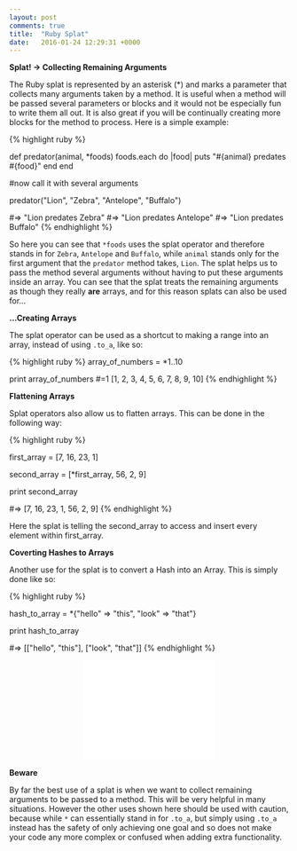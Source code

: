 ```yaml
---
layout: post
comments: true
title:  "Ruby Splat"
date:   2016-01-24 12:29:31 +0000
---
```


<strong> Splat! -> Collecting Remaining Arguments </strong>

The Ruby splat is represented by an asterisk (*) and marks a parameter that collects many arguments taken by a method. It is useful when a method will be passed several parameters or blocks and it would not be especially fun to write them all out. It is also great if you will be continually creating more blocks for the method to process. Here is a simple example:

{% highlight ruby %}

def predator(animal, *foods)
	foods.each do |food|
		puts "#{animal} predates #{food}"
	end
end

#now call it with several arguments

predator("Lion", "Zebra", "Antelope", "Buffalo")

#=> "Lion predates Zebra"
#=> "Lion predates Antelope"
#=> "Lion predates Buffalo"
{% endhighlight %}

So here you can see that `*foods` uses the splat operator and therefore stands in for `Zebra`, `Antelope` and `Buffalo`, while `animal` stands only for the first argument that the `predator` method takes, `Lion`. The splat helps us to pass the method several arguments without having to put these arguments inside an array. You can see that the splat treats the remaining arguments as though they really <strong>are</strong> arrays, and for this reason splats can also be used for...

<strong> ...Creating Arrays </strong>

The splat operator can be used as a shortcut to making a range into an array, instead of using `.to_a`, like so:

{% highlight ruby %}
array_of_numbers = *1..10

print array_of_numbers
#=1 [1, 2, 3, 4, 5, 6, 7, 8, 9, 10]
{% endhighlight %}

<strong> Flattening Arrays </strong>

Splat operators also allow us to flatten arrays. This can be done in the following way:

{% highlight ruby %}

first_array = [7, 16, 23, 1]

second_array = [*first_array, 56, 2, 9]

print second_array

#=> [7, 16, 23, 1, 56, 2, 9]
{% endhighlight %}

Here the splat is telling the second_array to access and insert every element within first_array.

<strong> Coverting Hashes to Arrays </strong>

Another use for the splat is to convert a Hash into an Array. This is simply done like so:

{% highlight ruby %}

hash_to_array = *{"hello" => "this", "look" => "that"}

print hash_to_array

#=> [["hello", "this"], ["look", "that"]]
{% endhighlight %}

<p align="center">
<iframe src="//giphy.com/embed/acj7QJGgBBeUg" width="240" height="180" frameBorder="0" class="giphy-embed" allowFullScreen></iframe></p>

<strong> Beware </strong>

By far the best use of a splat is when we want to collect remaining arguments to be passed to a method. This will be very helpful in many situations. However the other uses shown here should be used with caution, because while `*` can essentially stand in for `.to_a`, but simply using `.to_a` instead has the safety of only achieving one goal and so does not make your code any more complex or confused when adding extra functionality.

